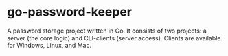 # go-password-keeper
A password storage project written in Go. It consists of two projects: a server (the core logic) and CLI-clients (server access). Clients are available for Windows, Linux, and Mac.
